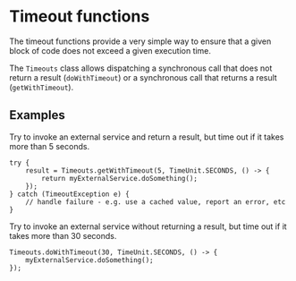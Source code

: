 # Timeout functions

The timeout functions provide a very simple way to ensure that a given block of code does not exceed a given execution
time.

The `Timeouts` class allows dispatching a synchronous call that does not return a result (`doWithTimeout`) or a
synchronous call that returns a result (`getWithTimeout`).

## Examples

Try to invoke an external service and return a result, but time out if it takes more than 5 seconds.

    try {
        result = Timeouts.getWithTimeout(5, TimeUnit.SECONDS, () -> {
            return myExternalService.doSomething();
        });
    } catch (TimeoutException e) {
        // handle failure - e.g. use a cached value, report an error, etc
    }

Try to invoke an external service without returning a result, but time out if it takes more than 30 seconds.

    Timeouts.doWithTimeout(30, TimeUnit.SECONDS, () -> {
        myExternalService.doSomething();
    });